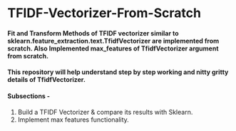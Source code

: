 # TFIDF-Vectorizer-From-Scratch
#### Fit and Transform Methods of TFIDF vectorizer similar to sklearn.feature_extraction.text.TfidfVectorizer are implemented from scratch. Also Implemented max_features of TfidfVectorizer argument from scratch.

#### This repository will help understand step by step working and nitty gritty details of TfidfVectorizer.

#### Subsections - 
1. Build a TFIDF Vectorizer & compare its results with Sklearn.
2. Implement max features functionality.
